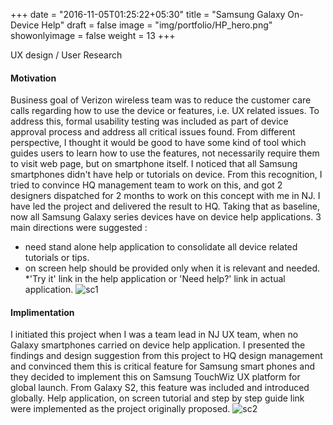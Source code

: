 +++
date = "2016-11-05T01:25:22+05:30"
title = "Samsung Galaxy On-Device Help"
draft = false
image = "img/portfolio/HP_hero.png"
showonlyimage = false
weight = 13
+++

UX design / User Research
<!--more-->

#### Motivation
Business goal of Verizon wireless team was to reduce the customer care calls regarding how to use the device or features, i.e. UX related issues. To address this, formal usability testing was included as part of device approval process and address all critical issues found.
From different perspective, I thought it would be good to have some kind of tool which guides users to learn how to use the features, not necessarily require them to visit web page, but on smartphone itself. I noticed that all Samsung smartphones didn't have help or tutorials on device. From this recognition, I tried to convince HQ management team to work on this, and got 2 designers dispatched for 2 months to work on this concept with me in NJ. I have led the project and delivered the result to HQ. Taking that as baseline, now all Samsung Galaxy series devices have on device help applications.
3 main directions were suggested :
* need stand alone help application to consolidate all device related tutorials or tips.
* on screen help should be provided only when it is relevant and needed.
*'Try it' link in the help application or 'Need help?' link in actual application.
![sc1][1]

#### Implimentation
I initiated this project when I was a team lead in NJ UX team, when no Galaxy smartphones carried on device help application. I presented the findings and design suggestion from this project to HQ design management and convinced them this is critical feature for Samsung smart phones and they decided to implement this on Samsung TouchWiz UX platform for global launch. From Galaxy S2, this feature was included and introduced globally. 
Help application, on screen tutorial and step by step guide link were implemented as the project originally proposed.
![sc2][2]

[1]: /img/portfolio/HP1.png
[2]: /img/portfolio/HP2.png
